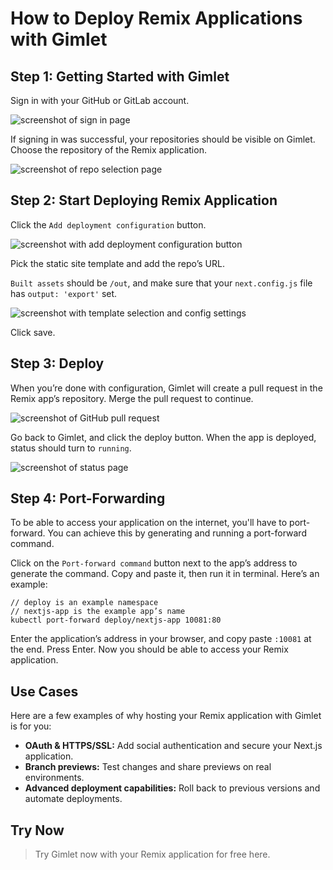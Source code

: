 # How to Deploy Remix Applications with Gimlet

## Step 1: Getting Started with Gimlet

Sign in with your GitHub or GitLab account.

![screenshot of sign in page]()

If signing in was successful, your repositories should be visible on Gimlet. Choose the repository of the Remix application.

![screenshot of repo selection page]()

## Step 2: Start Deploying Remix Application

Click the `Add deployment configuration` button.

![screenshot with add deployment configuration button]()

Pick the static site template and add the repo’s URL.

`Built assets` should be `/out`, and make sure that your `next.config.js` file has `output: 'export'` set.

![screenshot with template selection and config settings]()

Click save.

## Step 3: Deploy

When you’re done with configuration, Gimlet will create a pull request in the Remix app’s repository. Merge the pull request to continue.

![screenshot of GitHub pull request]()

Go back to Gimlet, and click the deploy button. When the app is deployed, status should turn to `running`.

![screenshot of status page]()

## Step 4: Port-Forwarding

To be able to access your application on the internet, you'll have to port-forward. You can achieve this by generating and running a port-forward command.

Click on the `Port-forward command` button next to the app’s address to generate the command. Copy and paste it, then run it in terminal. Here’s an example:

```
// deploy is an example namespace
// nextjs-app is the example app’s name
kubectl port-forward deploy/nextjs-app 10081:80
```

Enter the application’s address in your browser, and copy paste `:10081` at the end. Press Enter. Now you should be able to access your Remix application.

## Use Cases

Here are a few examples of why hosting your Remix application with Gimlet is for you:

- **OAuth & HTTPS/SSL:** Add social authentication and secure your Next.js application.   
- **Branch previews:** Test changes and share previews on real environments.
- **Advanced deployment capabilities:** Roll back to previous versions and automate deployments. 
## Try Now

> Try Gimlet now with your Remix application for free here.
